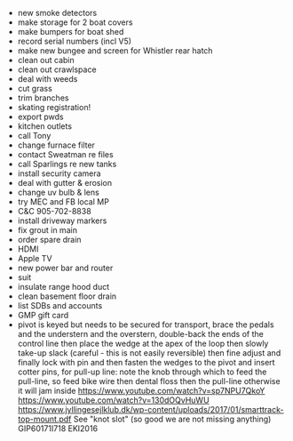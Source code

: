 - new smoke detectors
- make storage for 2 boat covers
- make bumpers for boat shed
- record serial numbers (incl V5)
- make new bungee and screen for Whistler rear hatch
- clean out cabin
- clean out crawlspace
- deal with weeds
- cut grass
- trim branches
- skating registration!
- export pwds
- kitchen outlets
- call Tony
- change furnace filter
- contact Sweatman re files
- call Sparlings re new tanks
- install security camera
- deal with gutter & erosion
- change uv bulb & lens
- try MEC and FB local MP
- C&C 905-702-8838
- install driveway markers
- fix grout in main
- order spare drain
- HDMI
- Apple TV
- new power bar and router
- suit
- insulate range hood duct
- clean basement floor drain
- list SDBs and accounts
- GMP gift card
- pivot is keyed but needs to be secured for transport, brace the pedals and the understern and the overstern, double-back the ends of the control line then place the wedge at the apex of the loop then slowly take-up slack (careful - this is not easily reversible) then fine adjust and finally lock with pin and then fasten the wedges to the pivot and insert cotter pins, for pull-up line: note the knob through which to feed the pull-line, so feed bike wire then dental floss then the pull-line otherwise it will jam inside https://www.youtube.com/watch?v=sp7NPU7QkoY https://www.youtube.com/watch?v=130dOQvHuWU https://www.jyllingesejlklub.dk/wp-content/uploads/2017/01/smarttrack-top-mount.pdf See "knot slot" (so good we are not missing anything) GIP60171I718 EKI2016
